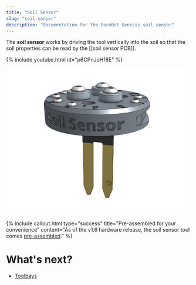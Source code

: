 ```yaml
---
title: "Soil Sensor"
slug: "soil-sensor"
description: "Documentation for the FarmBot Genesis soil sensor"
---
```


The **soil sensor** works by driving the tool vertically into the soil so that the soil properties can be read by the [[soil sensor PCB]].

{% include youtube.html id="p6CPnJoHf8E" %}

![soil sensor](_images/soil_sensor.png)

{%
include callout.html
type="success"
title="Pre-assembled for your convenience"
content="As of the v1.6 hardware release, the soil sensor tool comes [pre-assembled](../../manufacturing/pre-assembly/tools/soil-sensor.md)."
%}

# What's next?

 * [Toolbays](toolbays.md)
